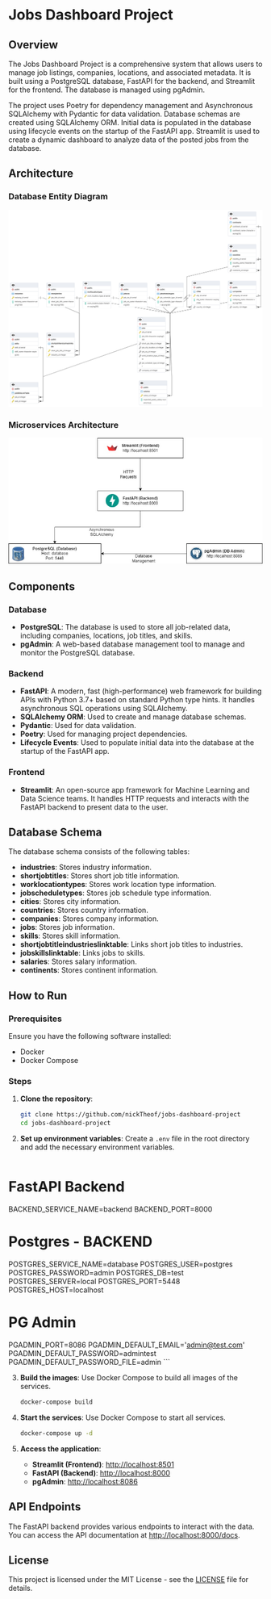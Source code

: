 # Jobs Dashboard Project

## Overview

The Jobs Dashboard Project is a comprehensive system that allows users to manage job listings, companies, locations, and associated metadata. It is built using a PostgreSQL database, FastAPI for the backend, and Streamlit for the frontend. The database is managed using pgAdmin.

The project uses Poetry for dependency management and Asynchronous SQLAlchemy with Pydantic for data validation. Database schemas are created using SQLAlchemy ORM. Initial data is populated in the database using lifecycle events on the startup of the FastAPI app. Streamlit is used to create a dynamic dashboard to analyze data of the posted jobs from the database.

## Architecture

### Database Entity Diagram
![Database Entity Diagram](https://github.com/nickTheof/jobs-dashboard-project/blob/main/images/database%20entity%20diagram.png)

### Microservices Architecture
![Microservices Architecture](https://github.com/nickTheof/jobs-dashboard-project/blob/main/images/microservices%20architecture.jpg)

## Components

### Database
- **PostgreSQL**: The database is used to store all job-related data, including companies, locations, job titles, and skills.
- **pgAdmin**: A web-based database management tool to manage and monitor the PostgreSQL database.

### Backend
- **FastAPI**: A modern, fast (high-performance) web framework for building APIs with Python 3.7+ based on standard Python type hints. It handles asynchronous SQL operations using SQLAlchemy.
- **SQLAlchemy ORM**: Used to create and manage database schemas.
- **Pydantic**: Used for data validation.
- **Poetry**: Used for managing project dependencies.
- **Lifecycle Events**: Used to populate initial data into the database at the startup of the FastAPI app.

### Frontend
- **Streamlit**: An open-source app framework for Machine Learning and Data Science teams. It handles HTTP requests and interacts with the FastAPI backend to present data to the user.

## Database Schema

The database schema consists of the following tables:
- **industries**: Stores industry information.
- **shortjobtitles**: Stores short job title information.
- **worklocationtypes**: Stores work location type information.
- **jobscheduletypes**: Stores job schedule type information.
- **cities**: Stores city information.
- **countries**: Stores country information.
- **companies**: Stores company information.
- **jobs**: Stores job information.
- **skills**: Stores skill information.
- **shortjobtitleindustrieslinktable**: Links short job titles to industries.
- **jobskillslinktable**: Links jobs to skills.
- **salaries**: Stores salary information.
- **continents**: Stores continent information.

## How to Run

### Prerequisites

Ensure you have the following software installed:
- Docker
- Docker Compose

### Steps

1. **Clone the repository**:
    ```bash
    git clone https://github.com/nickTheof/jobs-dashboard-project
    cd jobs-dashboard-project
    ```

2. **Set up environment variables**:
    Create a `.env` file in the root directory and add the necessary environment variables.
    ```env
# FastAPI Backend
BACKEND_SERVICE_NAME=backend
BACKEND_PORT=8000
# Postgres - BACKEND
POSTGRES_SERVICE_NAME=database
POSTGRES_USER=postgres
POSTGRES_PASSWORD=admin
POSTGRES_DB=test
POSTGRES_SERVER=local
POSTGRES_PORT=5448
POSTGRES_HOST=localhost
# PG Admin
PGADMIN_PORT=8086
PGADMIN_DEFAULT_EMAIL='admin@test.com'
PGADMIN_DEFAULT_PASSWORD=admintest
PGADMIN_DEFAULT_PASSWORD_FILE=admin
    ```

3. **Build the images**:
    Use Docker Compose to build all images of the services.
    ```bash
    docker-compose build
    ```

4. **Start the services**:
    Use Docker Compose to start all services.
    ```bash
    docker-compose up -d
    ```

5. **Access the application**:
    - **Streamlit (Frontend)**: [http://localhost:8501](http://localhost:8501)
    - **FastAPI (Backend)**: [http://localhost:8000](http://localhost:8000)
    - **pgAdmin**: [http://localhost:8086](http://localhost:8086)

## API Endpoints

The FastAPI backend provides various endpoints to interact with the data. You can access the API documentation at [http://localhost:8000/docs](http://localhost:8000/docs).


## License

This project is licensed under the MIT License - see the [LICENSE](https://github.com/nickTheof/jobs-dashboard-project/blob/main/licence.txt) file for details.